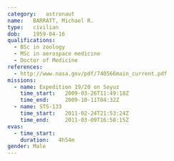 ```yaml
---
category:	astronaut
name:	BARRATT, Michael R.
type:	civilian
dob:	1959-04-16
qualifications:
  - BSc in zoology
  - MSc in aerospace medicine
  - Doctor of Medicine
references:
  - http://www.nasa.gov/pdf/740566main_current.pdf
missions:
  - name: Expedition 19/20 on Soyuz
    time_start:   2009-03-26T11:49:18Z
    time_end:     2009-10-11T04:32Z
  - name: STS-133
    time_start:   2011-02-24T21:53:24Z
    time_end:     2011-03-09T16:58:15Z
evas:
  - time_start: 
    duration:   4h54m
gender:	Male
---
```

